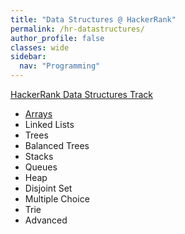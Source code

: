 ```yaml
---
title: "Data Structures @ HackerRank"
permalink: /hr-datastructures/
author_profile: false
classes: wide
sidebar:
  nav: "Programming"
---
```


[HackerRank Data Structures Track](https://www.hackerrank.com/domains/data-structures)

- [Arrays](/hr-datastructures/arrays/)
- Linked Lists
- Trees
- Balanced Trees
- Stacks
- Queues
- Heap
- Disjoint Set
- Multiple Choice
- Trie
- Advanced